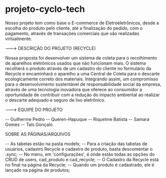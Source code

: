 # projeto-cyclo-tech

Nosso projeto tem como base o E-commerce de Eletroeletrônicos, desde a escolha do produto pelo cliente, até a finalização do pedido, com o pagamento, através de transações comerciais que são realizadas virtualmente.

---> DESCRIÇÃO DO PROJETO (RECYCLE)

Nossa proposta foi desenvolver um sistema de coleta para o recolhimento de
aparelhos eletrônicos usados que não funcionam mais. O sistema recolherá o produto através de um cadastro do cliente no formulário da Recycle e encaminhará o aparelho a uma Central de Coleta para o descarte ecologicamente correto dos materiais. Integrando assim, um compromisso para o desenvolvimento sustentável de responsabilidade social da empresa, através de uma tecnologia inovadora que oferece ao consumidor a oportunidade de contribuir com a redução do impacto ambiental ao realizar o descarte adequado e seguro de lixo eletrônico.

---> EQUIPE DO PROJETO

-- Guilherme Pedro
-- Quéren-Hapuque
-- Riquelme Batista
-- Samara Gomes
-- Taís Gonçalo

SOBRE AS PÁGINAS/ARQUIVOS

-- As tabelas estão na pasta models;
-- Para a criação das tabelas de usuários, cadastro Recycle e cadastro de produto, basta descomentar o .sync;
-- No menu, em 'configurações', é onde estão todas as opções do CRUD de users, cad_produto e cad_recycle;
-- O Cadastro da Recycle está no final na página da Recycle;
-- Quando um produto é cadastrado, ele é lançado na página de produtos;



